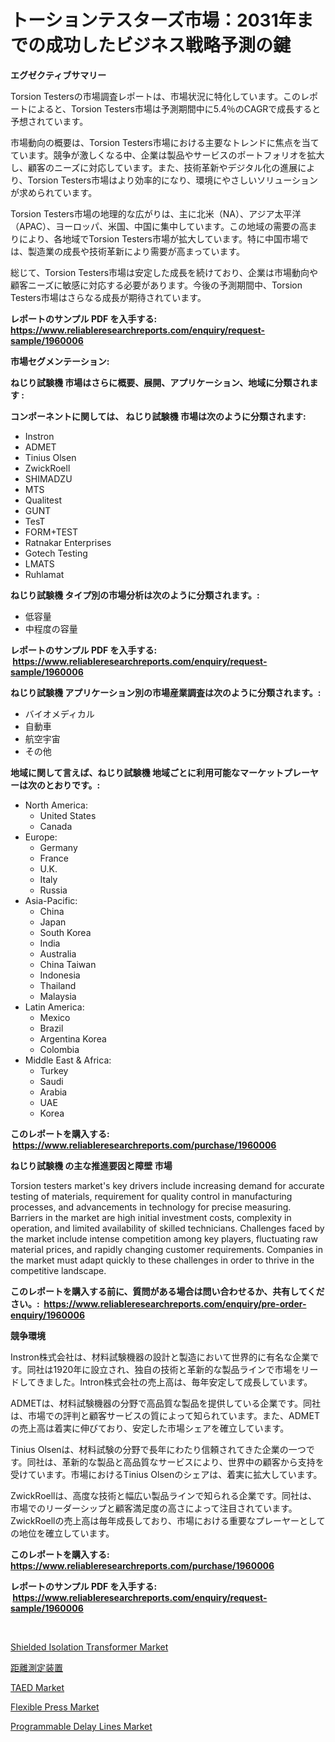 <p><h1>トーションテスターズ市場：2031年までの成功したビジネス戦略予測の鍵</h1></p><p><strong>エグゼクティブサマリー</strong></p>
<p><p>Torsion Testersの市場調査レポートは、市場状況に特化しています。このレポートによると、Torsion Testers市場は予測期間中に5.4％のCAGRで成長すると予想されています。</p><p>市場動向の概要は、Torsion Testers市場における主要なトレンドに焦点を当てています。競争が激しくなる中、企業は製品やサービスのポートフォリオを拡大し、顧客のニーズに対応しています。また、技術革新やデジタル化の進展により、Torsion Testers市場はより効率的になり、環境にやさしいソリューションが求められています。</p><p>Torsion Testers市場の地理的な広がりは、主に北米（NA）、アジア太平洋（APAC）、ヨーロッパ、米国、中国に集中しています。この地域の需要の高まりにより、各地域でTorsion Testers市場が拡大しています。特に中国市場では、製造業の成長や技術革新により需要が高まっています。</p><p>総じて、Torsion Testers市場は安定した成長を続けており、企業は市場動向や顧客ニーズに敏感に対応する必要があります。今後の予測期間中、Torsion Testers市場はさらなる成長が期待されています。</p></p>
<p><strong>レポートのサンプル PDF を入手する: <a href="https://www.reliableresearchreports.com/enquiry/request-sample/1960006">https://www.reliableresearchreports.com/enquiry/request-sample/1960006</a></strong></p>
<p><strong>市場セグメンテーション:</strong></p>
<p><strong> ねじり試験機 市場はさらに概要、展開、アプリケーション、地域に分類されます :</strong></p>
<p><strong>コンポーネントに関しては、 ねじり試験機 市場は次のように分類されます: &nbsp;</strong></p>
<p><ul><li>Instron</li><li>ADMET</li><li>Tinius Olsen</li><li>ZwickRoell</li><li>SHIMADZU</li><li>MTS</li><li>Qualitest</li><li>GUNT</li><li>TesT</li><li>FORM+TEST</li><li>Ratnakar Enterprises</li><li>Gotech Testing</li><li>LMATS</li><li>Ruhlamat</li></ul></p>
<p><strong> ねじり試験機 タイプ別の市場分析は次のように分類されます。:</strong></p>
<p><ul><li>低容量</li><li>中程度の容量</li></ul></p>
<p><strong>レポートのサンプル PDF を入手する: &nbsp;<a href="https://www.reliableresearchreports.com/enquiry/request-sample/1960006">https://www.reliableresearchreports.com/enquiry/request-sample/1960006</a></strong></p>
<p><strong> ねじり試験機 アプリケーション別の市場産業調査は次のように分類されます。:</strong></p>
<p><ul><li>バイオメディカル</li><li>自動車</li><li>航空宇宙</li><li>その他</li></ul></p>
<p><strong>地域に関して言えば、ねじり試験機 地域ごとに利用可能なマーケットプレーヤーは次のとおりです。:</strong></p>
<p><ul>
    <li>
        North America:
        <ul>
            <li>United States</li>
            <li>Canada</li>
        </ul>
    </li>
    <li>
        Europe:
        <ul>
            <li>Germany</li>
            <li>France</li>
            <li>U.K.</li>
            <li>Italy</li>
            <li>Russia</li>
        </ul>
    </li>
    <li>
        Asia-Pacific:
        <ul>
            <li>China</li>
            <li>Japan</li>
            <li>South Korea</li>
            <li>India</li>
            <li>Australia</li>
            <li>China Taiwan</li>
            <li>Indonesia</li>
            <li>Thailand</li>
            <li>Malaysia</li>
        </ul>
    </li>
    <li>
        Latin America:
        <ul>
            <li>Mexico</li>
            <li>Brazil</li>
            <li>Argentina Korea</li>
            <li>Colombia</li>
        </ul>
    </li>
    <li>
        Middle East & Africa:
        <ul>
            <li>Turkey</li>
            <li>Saudi</li>
            <li>Arabia</li>
            <li>UAE</li>
            <li>Korea</li>
        </ul>
    </li>
    </ul></p>
<p><strong>このレポートを購入する: &nbsp;<a href="https://www.reliableresearchreports.com/purchase/1960006">https://www.reliableresearchreports.com/purchase/1960006</a></strong></p>
<p><strong>ねじり試験機 の主な推進要因と障壁 市場</strong></p>
<p><p>Torsion testers market's key drivers include increasing demand for accurate testing of materials, requirement for quality control in manufacturing processes, and advancements in technology for precise measuring. Barriers in the market are high initial investment costs, complexity in operation, and limited availability of skilled technicians. Challenges faced by the market include intense competition among key players, fluctuating raw material prices, and rapidly changing customer requirements. Companies in the market must adapt quickly to these challenges in order to thrive in the competitive landscape.</p></p>
<p><strong>このレポートを購入する前に、質問がある場合は問い合わせるか、共有してください。:&nbsp; <a href="https://www.reliableresearchreports.com/enquiry/pre-order-enquiry/1960006">https://www.reliableresearchreports.com/enquiry/pre-order-enquiry/1960006</a></strong></p>
<p><strong>競争環境</strong></p>
<p><p>Instron株式会社は、材料試験機器の設計と製造において世界的に有名な企業です。同社は1920年に設立され、独自の技術と革新的な製品ラインで市場をリードしてきました。Intron株式会社の売上高は、毎年安定して成長しています。</p><p>ADMETは、材料試験機器の分野で高品質な製品を提供している企業です。同社は、市場での評判と顧客サービスの質によって知られています。また、ADMETの売上高は着実に伸びており、安定した市場シェアを確立しています。</p><p>Tinius Olsenは、材料試験の分野で長年にわたり信頼されてきた企業の一つです。同社は、革新的な製品と高品質なサービスにより、世界中の顧客から支持を受けています。市場におけるTinius Olsenのシェアは、着実に拡大しています。</p><p>ZwickRoellは、高度な技術と幅広い製品ラインで知られる企業です。同社は、市場でのリーダーシップと顧客満足度の高さによって注目されています。ZwickRoellの売上高は毎年成長しており、市場における重要なプレーヤーとしての地位を確立しています。</p></p>
<p><strong>このレポートを購入する: &nbsp; <a href="https://www.reliableresearchreports.com/purchase/1960006">https://www.reliableresearchreports.com/purchase/1960006</a></strong></p>
<p><strong>レポートのサンプル PDF を入手する: &nbsp;<a href="https://www.reliableresearchreports.com/enquiry/request-sample/1960006">https://www.reliableresearchreports.com/enquiry/request-sample/1960006</a></strong><strong></strong></p>
<p>&nbsp;</p>
<p><p><a href="https://view.publitas.com/reportprime-1/shielded-isolation-transformer-market-size-and-growth-market-segmentation-regional-and-country-breakdowns-and-market-trends-for-period-from-2024-2031/">Shielded Isolation Transformer Market</a></p><p><a href="https://github.com/ReganWisoky2023/Market-Research-Report-List-1/blob/main/657165211761.md">距離測定装置</a></p><p><a href="https://skillful-vermicelli-b89.notion.site/TAED-Market-Research-Report-Provides-Critical-Insights-that-can-help-Shape-Business-Development-and--3817806c927544d788f8118439a91da4">TAED Market</a></p><p><a href="https://view.publitas.com/reportprime-1/flexible-press-market-research-report-unlocks-analysis-on-the-market-financial-status-market-size-and-market-revenue-upto-2031/">Flexible Press Market</a></p><p><a href="https://github.com/Sinjinluong3e0awx2m195k76/Market-Research-Report-List-1/blob/main/programmable-delay-lines-market.md">Programmable Delay Lines Market</a></p></p>